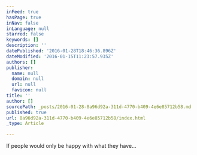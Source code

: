```yaml
---
inFeed: true
hasPage: true
inNav: false
inLanguage: null
starred: false
keywords: []
description: ''
datePublished: '2016-01-28T18:46:36.896Z'
dateModified: '2016-01-15T11:23:57.935Z'
authors: []
publisher:
  name: null
  domain: null
  url: null
  favicon: null
title: ''
author: []
sourcePath: _posts/2016-01-28-8a96d92a-311d-4770-b409-4e6e85712b58.md
published: true
url: 8a96d92a-311d-4770-b409-4e6e85712b58/index.html
_type: Article

---
```

If people would only be happy with what they have...